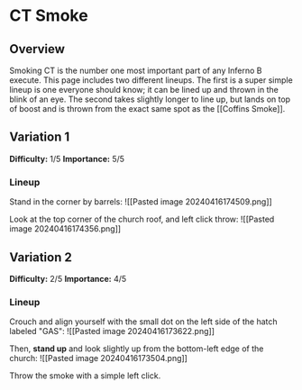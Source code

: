 # CT Smoke
## Overview
Smoking CT is the number one most important part of any Inferno B execute. This page includes two different lineups. The first is a super simple lineup is one everyone should know; it can be lined up and thrown in the blink of an eye. The second takes slightly longer to line up, but lands on top of boost and is thrown from the exact same spot as the [[Coffins Smoke]].
## Variation 1
**Difficulty:** 1/5
**Importance:** 5/5
### Lineup
Stand in the corner by barrels:
![[Pasted image 20240416174509.png]]

Look at the top corner of the church roof, and left click throw:
![[Pasted image 20240416174356.png]]
## Variation 2
**Difficulty:** 2/5
**Importance:** 4/5
### Lineup
Crouch and align yourself with the small dot on the left side of the hatch labeled "GAS":
![[Pasted image 20240416173622.png]]

Then, **stand up** and look slightly up from the bottom-left edge of the church:
![[Pasted image 20240416173504.png]]

Throw the smoke with a simple left click.